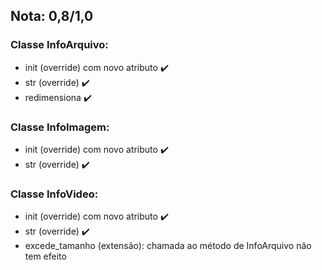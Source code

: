 ## Nota: 0,8/1,0

### Classe InfoArquivo:
- init (override) com novo atributo ✔️
- str (override) ✔️
- redimensiona ✔️

### Classe InfoImagem:
- init (override) com novo atributo ✔️
- str (override) ✔️

### Classe InfoVideo:
- init (override) com novo atributo ✔️
- str (override) ✔️
- excede_tamanho (extensão): chamada ao método de InfoArquivo não tem efeito
